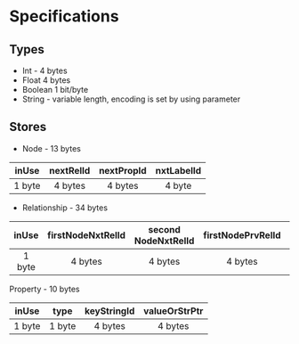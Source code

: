 # Specifications


## Types

* Int - 4 bytes
* Float 4 bytes
* Boolean 1 bit/byte
* String - variable length, encoding is set by using parameter

## Stores

* Node - 13 bytes

| inUse | nextRelId | nextPropId | nxtLabelId |
|:------:|:---------:|:----------:|:----------:|
| 1 byte | 4 bytes   | 4 bytes    |  4 byte    |

* Relationship - 34 bytes

|  inUse | firstNodeNxtRelId | second NodeNxtRelId | firstNodePrvRelId | secondNodePrvRelId | nxtPropertyId | relTypeId |
|:------:|:-----------------:|:-------------------:|:-----------------:|:------------------:|:-------------:|:---------:|
| 1 byte | 4 bytes           | 4 bytes             | 4 bytes           | 4 bytes            | 4 bytes       | 4 bytes   |

Property - 10 bytes

|  inUse |  type  | keyStringId | valueOrStrPtr |
|:------:|:------:|:-----------:|:-------------:|
| 1 byte | 1 byte | 4 bytes     | 4 bytes       |


